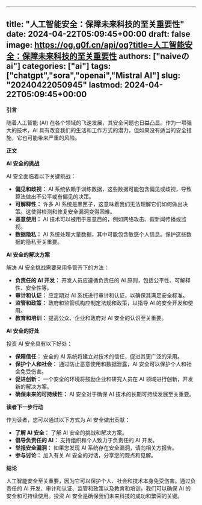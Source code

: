 
---
title: "人工智能安全：保障未来科技的至关重要性"
date: 2024-04-22T05:09:45+00:00
draft: false
image: https://og.g0f.cn/api/og?title=人工智能安全：保障未来科技的至关重要性
authors: ["naiveのai"]
categories: ["ai"]
tags: ["chatgpt","sora","openai","Mistral AI"]
slug: "20240422050945"
lastmod: 2024-04-22T05:09:45+00:00
---
**引言**

随着人工智能 (AI) 在各个领域的飞速发展，其安全问题也日益凸显。作为一项强大的技术，AI 具有改变我们的生活和工作方式的潜力，但如果没有适当的安全措施，它也可能带来严重的风险。

**正文**

**AI 安全的挑战**

AI 安全面临着以下关键挑战：

- **偏见和歧视：** AI 系统依赖于训练数据，这些数据可能包含偏见或歧视，导致算法做出不公平或有偏见的决策。
- **可解释性：** 许多 AI 系统是黑匣子，这意味着我们无法理解它们如何做出决策。这使得检测和修复安全漏洞变得困难。
- **恶意使用：** AI 技术可以被用于恶意目的，例如网络攻击、假新闻传播或监视。
- **数据隐私：** AI 系统处理大量数据，其中可能包含敏感个人信息。保护这些数据的隐私至关重要。

**AI 安全的解决方案**

解决 AI 安全挑战需要采用多管齐下的方法：

- **负责任的 AI 开发：** 开发人员应遵循负责任的 AI 原则，包括公平性、可解释性、安全性等。
- **审计和认证：** 应定期对 AI 系统进行审计和认证，以确保其满足安全标准。
- **监管和政策：** 政府和监管机构应制定法规和政策，以指导 AI 的安全开发和使用。
- **教育和培训：** 提高公众、企业和政府对 AI 安全的认识至关重要。

**AI 安全的好处**

投资 AI 安全具有以下好处：

- **保障信任：** 安全的 AI 系统将建立对技术的信任，促进其更广泛的采用。
- **保护个人和社会：** 通过防止恶意使用和数据泄露，AI 安全可以保护个人和社会免受伤害。
- **促进创新：** 一个安全的环境将鼓励企业和研究人员在 AI 领域进行创新，开发新的解决方案。
- **确保未来的可持续性：** AI 安全对于确保 AI 技术的长期可持续发展至关重要。

**读者下一步行动**

作为读者，您可以通过以下方式为 AI 安全做出贡献：

- **了解 AI 安全：** 了解 AI 安全的挑战和解决方案。
- **倡导负责任的 AI：** 支持组织和个人致力于负责任的 AI 开发。
- **举报安全漏洞：** 如果您发现 AI 系统存在安全漏洞，请向相关方报告。
- **参与讨论：** 加入有关 AI 安全的对话，分享您的观点和见解。

**结论**

人工智能安全至关重要，因为它可以保护个人、社会和技术本身免受伤害。通过负责任的 AI 开发、审计和认证、监管和政策以及教育和培训，我们可以确保 AI 的安全和可持续使用。投资 AI 安全是确保我们未来科技的成功和繁荣的关键。